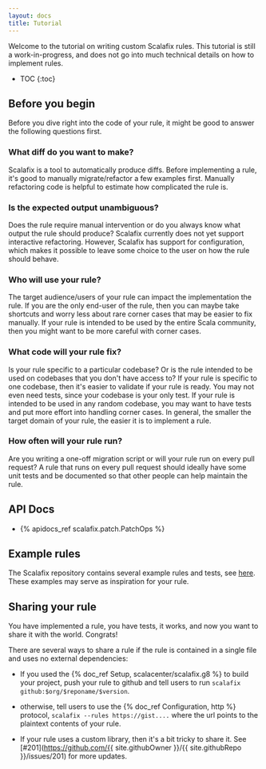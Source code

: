 ```yaml
---
layout: docs
title: Tutorial
---
```


Welcome to the tutorial on writing custom Scalafix rules.
This tutorial is still a work-in-progress, and does not go into
much technical details on how to implement rules.

* TOC
{:toc}

## Before you begin
Before you dive right into the code of your rule, it might be good to answer the following questions first.

### What diff do you want to make?
Scalafix is a tool to automatically produce diffs. Before implementing a rule, it's good to manually migrate/refactor a few examples first. Manually refactoring code is helpful to estimate how complicated the rule is.

### Is the expected output unambiguous?
Does the rule require manual intervention or do you always know what output the rule should produce? Scalafix currently does not yet support interactive refactoring. However, Scalafix has support for configuration, which makes it possible to leave some choice to the user on how the rule should behave.

### Who will use your rule?
The target audience/users of your rule can impact the implementation the rule. If you are the only end-user of the rule, then you can maybe take shortcuts and worry less about rare corner cases that may be easier to fix manually. If your rule is intended to be used by the entire Scala community, then you might want to be more careful with corner cases.

### What code will your rule fix?
Is your rule specific to a particular codebase? Or is the rule intended to be used on codebases that you don't have access to? If your rule is specific to one codebase, then it's easier to validate if your rule is ready. You may not even need tests, since your codebase is your only test. If your rule is intended to be used in any random codebase, you may want to have tests and put more effort into handling corner cases. In general, the smaller the target domain of your rule, the easier it is to implement a rule.

### How often will your rule run?
Are you writing a one-off migration script or will your rule run on every pull request? A rule that runs on every pull request should ideally have some unit tests and be documented so that other people can help maintain the rule.

## API Docs

- {% apidocs_ref scalafix.patch.PatchOps %}

## Example rules
The Scalafix repository contains several example rules and tests, see [here](https://github.com/scalacenter/scalafix/tree/master/scalafix-core/shared/src/main/scala/scalafix/internal/rule).
These examples may serve as inspiration for your rule.

## Sharing your rule
You have implemented a rule, you have tests, it works,
and now you want to share it with the world. Congrats!

There are several ways to share a rule if the rule is contained in a single file and uses no external dependencies:

- If you used the {% doc_ref Setup, scalacenter/scalafix.g8 %} to build your project, push your rule to github and tell users to run `scalafix github:$org/$reponame/$version`.

- otherwise, tell users to use the {% doc_ref Configuration, http %} protocol, `scalafix --rules https://gist....` where the url points to the plaintext contents of your rule.

- If your rule uses a custom library, then it's a bit tricky to share it. See [#201](https://github.com/{{ site.githubOwner }}/{{ site.githubRepo }}/issues/201) for more updates.

